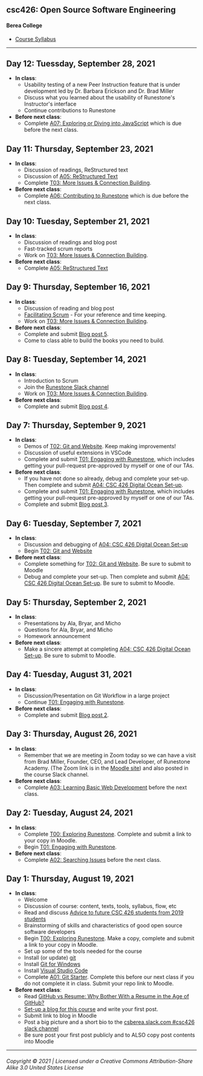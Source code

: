 ## csc426: Open Source Software Engineering
#### Berea College

  - [Course Syllabus](https://docs.google.com/document/d/1h3_tJQsIA-POB-ronkaHWczbyGybvheo3-KnNljuDpU/edit?usp=sharing)

---
## Day 12: Tuessday, September 28, 2021
 - **In class**:
   - Usability testing of a new Peer Instruction feature that is under development led by Dr. Barbara Erickson and Dr. Brad Miller
   - Discuss what you learned about the usability of Runestone's Instructor's interface 
   - Continue contributions to Runestone
 - **Before next class**:
    - Complete [A07: Exploring or Diving into JavaScript](https://docs.google.com/document/d/1Vf0x9Id4ljyF4dR9YFvnfym9VJop4PhjgwGDVdeI3l4/edit?usp=sharing) which is due before the next class.


## Day 11: Thursday, September 23, 2021
 - **In class**:
   - Discussion of readings, ReStructured text
   - Discussion of [A05: ReStructured Text](https://docs.google.com/document/d/1UOyoX2sBVadey0Co7LeQ0NaHuTlgGthF93RR-mnmKjo/edit?usp=sharing)
   - Complete [T03: More Issues & Connection Building](https://docs.google.com/document/d/1w1mTpPNFVGQ5JlUeJdzThZWADbA8rwPzEH6nt5nS7sw/edit?usp=sharing).
 - **Before next class**:
    - Complete [A06: Contributing to Runestone](https://docs.google.com/document/d/1Vf0x9Id4ljyF4dR9YFvnfym9VJop4PhjgwGDVdeI3l4/edit?usp=sharing) which is due before the next class.

 ## Day 10: Tuesday, September 21, 2021
 - **In class**:
   - Discussion of readings and blog post
   - Fast-tracked scrum reports
   - Work on [T03: More Issues & Connection Building](https://docs.google.com/document/d/1w1mTpPNFVGQ5JlUeJdzThZWADbA8rwPzEH6nt5nS7sw/edit?usp=sharing).
 - **Before next class**:
    - Complete [A05: ReStructured Text](https://docs.google.com/document/d/1UOyoX2sBVadey0Co7LeQ0NaHuTlgGthF93RR-mnmKjo/edit?usp=sharing)
 
 ## Day 9: Thursday, September 16, 2021
 - **In class**:
   - Discussion of reading and blog post
   - [Facilitating Scrum](https://docs.google.com/document/d/1L8E74FH802iRdE77sY_EXwxTHw5LK7RXFB9LyrR-lwo/edit?usp=sharing) - For your reference and time keeping.
   - Work on [T03: More Issues & Connection Building](https://docs.google.com/document/d/1w1mTpPNFVGQ5JlUeJdzThZWADbA8rwPzEH6nt5nS7sw/edit?usp=sharing).
 - **Before next class**:
    - Complete and submit [Blog post 5](b4-blog-runestone.md).
    - Come to class able to build the books you need to build.

## Day 8: Tuesday, September 14, 2021
 - **In class**:
   - Introduction to Scrum
   - Join the [Runestone Slack channel](https://runestoneteam.slack.com)
   - Work on [T03: More Issues & Connection Building](https://docs.google.com/document/d/1w1mTpPNFVGQ5JlUeJdzThZWADbA8rwPzEH6nt5nS7sw/edit?usp=sharing).
 - **Before next class**:
    - Complete and submit [Blog post 4](b3-blog-runestone.md).

## Day 7: Thursday, September 9, 2021
 - **In class**:
   - Demos of [T02: Git and Website](https://docs.google.com/document/d/1Xg3hjSlw9XJIapK8HTdJLJRgEcBa2nM6JsqdhIogI5U/edit?usp=sharing). Keep making improvements!
   - Discussion of useful extensions in VSCode
   - Complete and submit [T01: Engaging with Runestone](https://docs.google.com/document/d/1BUVDwjYnbYlpV6rVykNbPZq-mcIeY925Ees5I2lkERI/edit?usp=sharing), which  includes getting your pull-request pre-approved by myself or one of our TAs.
 - **Before next class**:
   - If you have not done so already, debug and complete your set-up. Then complete and submit [A04: CSC 426 Digital Ocean Set-up](https://docs.google.com/document/d/1gZrOndNf_WP8CVmThPssePumMTeQpHNv20ZYOYBntC8/edit?usp=sharing).
   - Complete and submit [T01: Engaging with Runestone](https://docs.google.com/document/d/1BUVDwjYnbYlpV6rVykNbPZq-mcIeY925Ees5I2lkERI/edit?usp=sharing), which  includes getting your pull-request pre-approved by myself or one of our TAs.
    - Complete and submit [Blog post 3](b2-blog-runestone.md).


## Day 6: Tuesday, September 7, 2021
 - **In class**:
    - Discussion and debugging of [A04: CSC 426 Digital Ocean Set-up](https://docs.google.com/document/d/1gZrOndNf_WP8CVmThPssePumMTeQpHNv20ZYOYBntC8/edit?usp=sharing)
   - Begin [T02: Git and Website](https://docs.google.com/document/d/1Xg3hjSlw9XJIapK8HTdJLJRgEcBa2nM6JsqdhIogI5U/edit?usp=sharing)
 - **Before next class**:
   - Complete something for [T02: Git and Website](https://docs.google.com/document/d/1Xg3hjSlw9XJIapK8HTdJLJRgEcBa2nM6JsqdhIogI5U/edit?usp=sharing). Be sure to submit to Moodle
    - Debug and complete your set-up. Then complete and submit [A04: CSC 426 Digital Ocean Set-up](https://docs.google.com/document/d/1gZrOndNf_WP8CVmThPssePumMTeQpHNv20ZYOYBntC8/edit?usp=sharing). Be sure to submit to Moodle.

## Day 5: Thursday, September 2, 2021
 - **In class**:
    - Presentations by Ala, Bryar, and Micho
    - Questions for Ala, Bryar, and Micho
    - Homework announcement
 - **Before next class**:
   - Make a sincere attempt at completing [A04: CSC 426 Digital Ocean Set-up](https://docs.google.com/document/d/1gZrOndNf_WP8CVmThPssePumMTeQpHNv20ZYOYBntC8/edit?usp=sharing). Be sure to submit to Moodle.

## Day 4: Tuesday, August 31, 2021
 - **In class**:
    - Discussion/Presentation on Git Workflow in a large project
    - Continue [T01: Engaging with Runestone](https://docs.google.com/document/d/1BUVDwjYnbYlpV6rVykNbPZq-mcIeY925Ees5I2lkERI/edit?usp=sharing).
 - **Before next class**:
   - Complete and submit [Blog post 2](b1-blog-runestone.md).

## Day 3: Thursday, August 26, 2021
 - **In class**:
   - Remember that we are meeting in Zoom today so we can have a visit from Brad Miller, Founder, CEO, and Lead Developer, of Runestone Academy. (The Zoom link is in the [Moodle site](https://moodle.berea.edu/mod/url/view.php?id=479234)) and also posted in the course Slack channel.
 - **Before next class**:
   - Complete [A03: Learning Basic Web Development](https://docs.google.com/document/d/1rk7GA5UAaV8y5u_qDrmGiqmskODCIbudwYqo19Zau4o/edit?usp=sharing) before the next class.

## Day 2: Tuesday, August 24, 2021
  - **In class**:
    - Complete [T00: Exploring Runestone](https://docs.google.com/document/d/1_ogEpyQ8l4J_SGwTBgnC3Wh70g3TxV8f9Xpz2g8aRxI/edit?usp=sharing). Complete and submit a link to your copy in Moodle.
    - Begin [T01: Engaging with Runestone](https://docs.google.com/document/d/1BUVDwjYnbYlpV6rVykNbPZq-mcIeY925Ees5I2lkERI/edit?usp=sharing).
  - **Before next class**:
    - Complete [A02: Searching Issues](https://docs.google.com/document/d/1gha9rwu5mhDYQ3IJ25r-vC2i32HMa1jcG-W041j4EEk/edit?usp=sharing) before the next class.

## Day 1: Thursday, August 19, 2021
  - **In class**:
    - Welcome
    - Discussion of course: content, texts, tools, syllabus, flow, etc
    - Read and discuss [Advice to future CSC 426 students from 2019 students](https://docs.google.com/document/d/1Y_WOZfFfDB1pSxxN5EMrL0h9ZqVRVfOfjWOwIsLUNC0/edit?usp=sharing)
    - Brainstorming of skills and characteristics of good open source software developers
    - Begin [T00: Exploring Runestone](https://docs.google.com/document/d/1_ogEpyQ8l4J_SGwTBgnC3Wh70g3TxV8f9Xpz2g8aRxI/edit?usp=sharing). Make a copy, complete and submit a link to your copy in Moodle.
    - Set up some of the tools needed for the course
    - Install (or update) [git](https://git-scm.com/downloads)
    - Install [Git for Windows](https://github.com/git-for-windows/git/releases/download/v2.33.0.windows.1/Git-2.33.0-64-bit.exe)
    - Install [Visual Studio Code](https://code.visualstudio.com/download)
    - Complete [A01: Git Starter](https://classroom.github.com/a/9m32H6Db). Complete this before our next class if you do not complete it in class. Submit your repo link to Moodle.
  - **Before next class**:
    - Read [GitHub vs Resume: Why Bother With a Resume in the Age of GitHub?](https://blog.kickresume.com/2017/09/11/github-vs-resume/)
    - [Set-up a blog for this course](b0-blog-runestone.md) and write your first post.
    - Submit link to blog in Moodle
    - Post a big picture and a short bio to the [csberea.slack.com #csc426 slack channel](https://app.slack.com/client/T3RM3MK1D/C02AQ1WMM53)
    - Be sure post your first post publicly and to ALSO copy post contents into Moodle

---
###### Copyright © 2021 | Licensed under a Creative Commons Attribution-Share Alike 3.0 United States License
